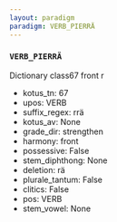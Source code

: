 ```yaml
---
layout: paradigm
paradigm: VERB_PIERRÄ
---
```

### ` VERB_PIERRÄ `

Dictionary class67 front r
* kotus_tn: 67
* upos: VERB
* suffix_regex: rrä
* kotus_av: None
* grade_dir: strengthen
* harmony: front
* possessive: False
* stem_diphthong: None
* deletion: rä
* plurale_tantum: False
* clitics: False
* pos: VERB
* stem_vowel: None
